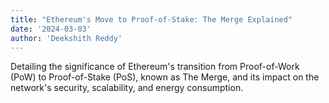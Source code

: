 ```yaml
---
title: "Ethereum's Move to Proof-of-Stake: The Merge Explained"
date: '2024-03-03'
author: 'Deekshith Reddy'
---
```


Detailing the significance of Ethereum's transition from Proof-of-Work (PoW) to Proof-of-Stake (PoS), known as The Merge, and its impact on the network's security, scalability, and energy consumption.
